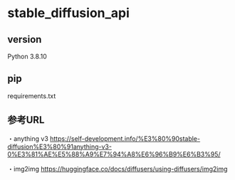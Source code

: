 # stable_diffusion_api

## version
Python 3.8.10

## pip
requirements.txt

## 参考URL
・anything v3
https://self-development.info/%E3%80%90stable-diffusion%E3%80%91anything-v3-0%E3%81%AE%E5%88%A9%E7%94%A8%E6%96%B9%E6%B3%95/

・img2img
https://huggingface.co/docs/diffusers/using-diffusers/img2img